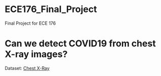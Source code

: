 # ECE176_Final_Project
Final Project for ECE 176

# Can we detect COVID19 from chest X-ray images? 

Dataset: [Chest X-Ray](https://www.kaggle.com/datasets/praveengovi/coronahack-chest-xraydataset)
